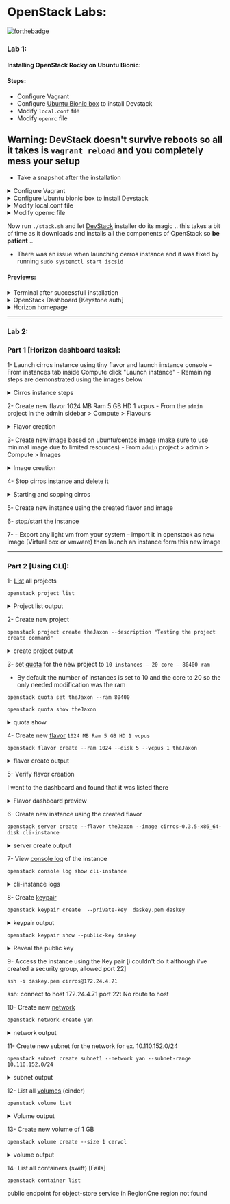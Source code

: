 # OpenStack Labs:

[![forthebadge](https://forthebadge.com/images/featured/featured-made-with-crayons.svg)](https://forthebadge.com)


### Lab 1:
#### Installing OpenStack Rocky on Ubuntu Bionic:

#### Steps:
- Configure Vagrant
- Configure [Ubuntu Bionic box](https://app.vagrantup.com/ubuntu/boxes/bionic64) to install Devstack
- Modify `local.conf` file
- Modify `openrc` file

## Warning: DevStack doesn't survive **reboots** so all it takes is `vagrant reload` and you completely mess your setup
* Take a snapshot after the installation

<details><summary>Configure Vagrant</summary>
<p>

```Ruby

Vagrant.configure("2") do |config|

  config.vm.box = "ubuntu/bionic64"
  config.vm.hostname = "DevStack"
  config.vm.synced_folder ".", "/vagrant", type: "rsync"
  config.vm.network "public_network", ip: "192.168.1.10"
  config.vm.network "forwarded_port", guest: 80, host: 8060 # Horizon
  config.vm.network "forwarded_port", guest: 5000, host: 5000 # Authentication

  config.vm.provider "virtualbox" do |vb|

  # Customize the amount of memory on the VM:
      #vb.memory = "4096" # 4 Gigs 
      #vb.memory = "6144" # 6 Gigs 
      vb.memory = "8192" # 8 Gigs 
      vb.cpus = 4 
  end
end

```

</p>
</details>


<details><summary>Configure Ubuntu bionic box to install Devstack</summary>
<p>


```bash

# Create a DevStack user 
sudo useradd -s /bin/bash -d /opt/stack -m stack

# Give sudo permissions to the user
echo "stack ALL=(ALL) NOPASSWD: ALL" | sudo tee /etc/sudoers.d/stack

# Login as that user
sudo su - stack

# Clone the OpenStack Rocky release from the /stable branch
git clone https://github.com/openstack-dev/devstack.git -b stable/rocky devstack/

# cd into the cloned directory
cd devstack

# Copy the configuration file from /samples/local.conf into the current directory
cp samples/local.conf .

```

</p>
</details>

<details><summary>Modify local.conf file</summary>
<p>

```json
[[local|localrc]]
ADMIN_PASSWORD=vagrant
DATABASE_PASSWORD=$ADMIN_PASSWORD
RABBIT_PASSWORD=$ADMIN_PASSWORD
SERVICE_PASSWORD=$ADMIN_PASSWORD
HOST_IP=192.168.1.10

```

</p>
</details>

<details><summary>Modify openrc file</summary>
<p>


```bash

#!/usr/bin/env bash
#
# source openrc [username] [projectname]
#
# Configure a set of credentials for $PROJECT/$USERNAME:
#   Set OS_PROJECT_NAME to override the default project 'demo'
#   Set OS_USERNAME to override the default user name 'demo'
#   Set ADMIN_PASSWORD to set the password for 'admin' and 'demo'

# NOTE: support for the old NOVA_* novaclient environment variables has
# been removed.

if [[ -n "$1" ]]; then
    OS_USERNAME=$1
fi
if [[ -n "$2" ]]; then
    OS_PROJECT_NAME=$2
fi

# Find the other rc files
RC_DIR=$(cd $(dirname "${BASH_SOURCE:-$0}") && pwd)

# Import common functions
source $RC_DIR/functions

# Load local configuration
source $RC_DIR/stackrc

# Load the last env variables if available
if [[ -r $RC_DIR/.stackenv ]]; then
    source $RC_DIR/.stackenv
    export OS_CACERT
fi

# Get some necessary configuration
source $RC_DIR/lib/tls

# The OpenStack ecosystem has standardized the term **project** as the
# entity that owns resources.  In some places **tenant** remains
# referenced, but in all cases this just means **project**.  We will
# warn if we need to turn on legacy **tenant** support to have a
# working environment.
export OS_PROJECT_NAME=${OS_PROJECT_NAME:-admin}

export OS_TENANT_NAME=$OS_PROJECT_NAME

# In addition to the owning entity (project), nova stores the entity performing
# the action as the **user**.
export OS_USERNAME=${OS_USERNAME:-admin}

# With Keystone you pass the keystone password instead of an api key.
# Recent versions of novaclient use OS_PASSWORD instead of NOVA_API_KEYs
# or NOVA_PASSWORD.
export OS_PASSWORD=${ADMIN_PASSWORD:-vagrant}

# Region
export OS_REGION_NAME=${REGION_NAME:-RegionOne}

# Set the host API endpoint. This will default to HOST_IP if SERVICE_IP_VERSION
# is 4, else HOST_IPV6 if it's 6. SERVICE_HOST may also be used to specify the
# endpoint, which is convenient for some localrc configurations. Additionally,
# some exercises call Glance directly. On a single-node installation, Glance
# should be listening on a local IP address, depending on the setting of
# SERVICE_IP_VERSION. If its running elsewhere, it can be set here.
if [[ $SERVICE_IP_VERSION == 6 ]]; then
    HOST_IPV6=${HOST_IPV6:-::1}
    SERVICE_HOST=${SERVICE_HOST:-[$HOST_IPV6]}
    GLANCE_HOST=${GLANCE_HOST:-[$HOST_IPV6]}
else
    HOST_IP=${HOST_IP:-192.168.1.10}
    SERVICE_HOST=${SERVICE_HOST:-$HOST_IP}
    GLANCE_HOST=${GLANCE_HOST:-$HOST_IP}
fi

# Identity API version
export OS_IDENTITY_API_VERSION=${IDENTITY_API_VERSION:-3}

# Ask keystoneauth1 to use keystone
export OS_AUTH_TYPE=password

# Authenticating against an OpenStack cloud using Keystone returns a **Token**
# and **Service Catalog**.  The catalog contains the endpoints for all services
# the user/project has access to - including nova, glance, keystone, swift, ...
# We currently recommend using the version 3 *identity api*.
#

# If you don't have a working .stackenv, this is the backup position
KEYSTONE_BACKUP=$SERVICE_PROTOCOL://$SERVICE_HOST:5000
KEYSTONE_AUTH_URI=${KEYSTONE_AUTH_URI:-$KEYSTONE_BACKUP}

export OS_AUTH_URL=${OS_AUTH_URL:-$KEYSTONE_AUTH_URI}

# Currently, in order to use openstackclient with Identity API v3,
# we need to set the domain which the user and project belong to.
if [ "$OS_IDENTITY_API_VERSION" = "3" ]; then
    export OS_USER_DOMAIN_ID=${OS_USER_DOMAIN_ID:-"default"}
    export OS_PROJECT_DOMAIN_ID=${OS_PROJECT_DOMAIN_ID:-"default"}
fi

# Set OS_CACERT to a default CA certificate chain if it exists.
if [[ ! -v OS_CACERT ]] ; then
    DEFAULT_OS_CACERT=$INT_CA_DIR/ca-chain.pem
    # If the file does not exist, this may confuse preflight sanity checks
    if [ -e $DEFAULT_OS_CACERT ] ; then
        export OS_CACERT=$DEFAULT_OS_CACERT
    fi
fi

# Currently cinderclient needs you to specify the *volume api* version. This
# needs to match the config of your catalog returned by Keystone.
export CINDER_VERSION=${CINDER_VERSION:-3}
export OS_VOLUME_API_VERSION=${OS_VOLUME_API_VERSION:-$CINDER_VERSION}


```

</p>
</details>

Now run `./stack.sh` and let [DevStack](https://github.com/openstack/devstack/tree/stable/rocky) installer do its magic .. this takes a bit of time as it downloads and installs all the components of OpenStack so **be patient** ..
* There was an issue when launching cerros instance and it was fixed by running `sudo systemctl start iscsid`
#### Previews:
<details><summary>Terminal after successfull installation</summary>
<p>

 <img src="https://github.com/theJaxon/OpenStackLabs/blob/master/etc/Lab%201/FinalResult.jpeg">

</p>
</details>

<details><summary>OpenStack Dashboard [Keystone auth]</summary>
<p>

<img src="https://github.com/theJaxon/OpenStackLabs/blob/master/etc/Lab%201/LoginPage.jpg">


</p>
</details>

<details><summary>Horizon homepage</summary>
<p>

<img src="https://github.com/theJaxon/OpenStackLabs/blob/master/etc/Lab%201/Dashboard.jpg">


</p>
</details>

---

### Lab 2:
### Part 1 [Horizon dashboard tasks]:
1- Launch cirros instance using tiny flavor and launch instance console
    - From instances tab inside Compute click "Launch instance"
    - Remaining steps are demonstrated using the images below
    
<details><summary>Cirros instance steps</summary>
<p>

<img src="https://github.com/theJaxon/OpenStackLabs/blob/master/etc/Lab%202/Q1/1.jpg">
<img src="https://github.com/theJaxon/OpenStackLabs/blob/master/etc/Lab%202/Q1/2.jpg">
<img src="https://github.com/theJaxon/OpenStackLabs/blob/master/etc/Lab%202/Q1/3.jpg">
<img src="https://github.com/theJaxon/OpenStackLabs/blob/master/etc/Lab%202/Q1/4.jpg">
<img src="https://github.com/theJaxon/OpenStackLabs/blob/master/etc/Lab%202/Q1/5.jpg">




</p>
</details>

2- Create new flavor  1024 MB Ram 5 GB HD 1 vcpus
    - From the `admin` project in the admin sidebar > Compute > Flavours
    
<details><summary>Flavor creation</summary>
<p>

<img src="https://github.com/theJaxon/OpenStackLabs/blob/master/etc/Lab%202/Q2/1.jpg">
<img src="https://github.com/theJaxon/OpenStackLabs/blob/master/etc/Lab%202/Q2/2.jpg">

</p>
</details>

3- Create new image based on ubuntu/centos image (make sure to use minimal image due to limited resources)
    - From `admin` project > admin > Compute > Images
    
<details><summary>Image creation</summary>
<p>

<img src="https://github.com/theJaxon/OpenStackLabs/blob/master/etc/Lab%202/Q3/1.jpg">
<img src="https://github.com/theJaxon/OpenStackLabs/blob/master/etc/Lab%202/Q3/2.jpg">

</p>
</details>

4- Stop cirros instance and delete it

<details><summary>Starting and sopping cirros</summary>
<p>

<img src="https://github.com/theJaxon/OpenStackLabs/blob/master/etc/Lab%202/Q4/1.jpg">
<img src="https://github.com/theJaxon/OpenStackLabs/blob/master/etc/Lab%202/Q4/2.jpg">

</p>
</details>


5- Create new instance using the created flavor and image

6- stop/start the instance

7- - Export any light vm from your system – import it in openstack as new image (Virtual box or vmware) then launch an instance form this new image 

***

### Part 2 [Using CLI]:
1- [List](https://docs.openstack.org/python-openstackclient/pike/cli/command-objects/project.html) all projects

`openstack project list`

<details><summary>Project list output</summary>
<p>

```

+----------------------------------+--------------------+
| ID                               | Name               |
+----------------------------------+--------------------+
| 01bffc0d7ade4fe39eaa1352f80abf8a | admin              |
| 604d0274aa6045ada6ea0c2d1f6fabff | invisible_to_admin |
| db71ce84b7d447069481a449b6f91db2 | alt_demo           |
| f003a3672da345ff860da82c05a792a1 | demo               |
| f1c6afc9e16748d09a43ef982e2b0b16 | service            |
+----------------------------------+--------------------+

```

</p>
</details>

2- Create new project 

`openstack project create theJaxon --description "Testing the project create command"`

<details><summary>create project output</summary>
<p>

```

+-------------+------------------------------------+
| Field       | Value                              |
+-------------+------------------------------------+
| description | Testing the project create command |
| domain_id   | default                            |
| enabled     | True                               |
| id          | 72079d2e51dc4c1ea74e10a1c90e7aa1   |
| is_domain   | False                              |
| name        | theJaxon                           |
| parent_id   | default                            |
| tags        | []                                 |
+-------------+------------------------------------+


```

</p>
</details>

3- set [quota](https://docs.openstack.org/python-openstackclient/pike/cli/command-objects/quota.html) for the new project to `10 instances – 20 core – 80400 ram`
* By default the number of instances is set to 10 and the core to 20 so the only needed modification was the ram

`openstack quota set theJaxon --ram 80400`

`openstack quota show theJaxon`

<details><summary>quota show</summary>
<p>

```

+-----------------------+----------------------------------+
| Field                 | Value                            |
+-----------------------+----------------------------------+
| backup-gigabytes      | 1000                             |
| backups               | 10                               |
| cores                 | 20                               |
| fixed-ips             | -1                               |
| floating-ips          | 50                               |
| gigabytes             | 1000                             |
| gigabytes_lvmdriver-1 | -1                               |
| groups                | 10                               |
| health_monitors       | None                             |
| injected-file-size    | 10240                            |
| injected-files        | 5                                |
| injected-path-size    | 255                              |
| instances             | 10                               |
| key-pairs             | 100                              |
| l7_policies           | None                             |
| listeners             | None                             |
| load_balancers        | None                             |
| location              | None                             |
| name                  | None                             |
| networks              | 100                              |
| per-volume-gigabytes  | -1                               |
| pools                 | None                             |
| ports                 | 500                              |
| project               | 72079d2e51dc4c1ea74e10a1c90e7aa1 |
| project_name          | theJaxon                         |
| properties            | 128                              |
| ram                   | 80400                            |
| rbac_policies         | 10                               |
| routers               | 10                               |
| secgroup-rules        | 100                              |
| secgroups             | 10                               |
| server-group-members  | 10                               |
| server-groups         | 10                               |
| snapshots             | 10                               |
| snapshots_lvmdriver-1 | -1                               |
| subnet_pools          | -1                               |
| subnets               | 100                              |
| volumes               | 10                               |
| volumes_lvmdriver-1   | -1                               |
+-----------------------+----------------------------------+


```

</p>
</details>

4- Create new [flavor](https://docs.openstack.org/python-openstackclient/pike/cli/command-objects/flavor.html) `1024 MB Ram 5 GB HD 1 vcpus`

`openstack flavor create --ram 1024 --disk 5 --vcpus 1 theJaxon`

<details><summary>flavor create output</summary>
<p>

```

+----------------------------+--------------------------------------+
| Field                      | Value                                |
+----------------------------+--------------------------------------+
| OS-FLV-DISABLED:disabled   | False                                |
| OS-FLV-EXT-DATA:ephemeral  | 0                                    |
| disk                       | 5                                    |
| id                         | 5dac01ac-1417-4c09-bf84-7832d1252c4b |
| name                       | theJaxon                             |
| os-flavor-access:is_public | True                                 |
| properties                 |                                      |
| ram                        | 1024                                 |
| rxtx_factor                | 1.0                                  |
| swap                       |                                      |
| vcpus                      | 1                                    |
+----------------------------+--------------------------------------+


```

</p>
</details>

5- Verify flavor creation

I went to the dashboard and found that it was listed there 

<details><summary>Flavor dashboard preview</summary>
<p>

```



```

</p>
</details>

6- Create new instance using the created flavor

`openstack server create --flavor theJaxon --image cirros-0.3.5-x86_64-disk cli-instance`

<details><summary>server create output</summary>
<p>

```

+-------------------------------------+-----------------------------------------------------------------+
| Field                               | Value                                                           |
+-------------------------------------+-----------------------------------------------------------------+
| OS-DCF:diskConfig                   | MANUAL                                                          |
| OS-EXT-AZ:availability_zone         |                                                                 |
| OS-EXT-SRV-ATTR:host                | None                                                            |
| OS-EXT-SRV-ATTR:hypervisor_hostname | None                                                            |
| OS-EXT-SRV-ATTR:instance_name       |                                                                 |
| OS-EXT-STS:power_state              | NOSTATE                                                         |
| OS-EXT-STS:task_state               | scheduling                                                      |
| OS-EXT-STS:vm_state                 | building                                                        |
| OS-SRV-USG:launched_at              | None                                                            |
| OS-SRV-USG:terminated_at            | None                                                            |
| accessIPv4                          |                                                                 |
| accessIPv6                          |                                                                 |
| addresses                           |                                                                 |
| adminPass                           | vFtkwoo62BjB                                                    |
| config_drive                        |                                                                 |
| created                             | 2020-04-12T10:31:36Z                                            |
| flavor                              | theJaxon (5dac01ac-1417-4c09-bf84-7832d1252c4b)                 |
| hostId                              |                                                                 |
| id                                  | b120c9d5-f7f8-441d-a0c3-6da429c19c59                            |
| image                               | cirros-0.3.5-x86_64-disk (6192282d-3cb0-42c4-8231-02bd27a30520) |
| key_name                            | None                                                            |
| name                                | cli-instance                                                    |
| progress                            | 0                                                               |
| project_id                          | 01bffc0d7ade4fe39eaa1352f80abf8a                                |
| properties                          |                                                                 |
| security_groups                     | name='default'                                                  |
| status                              | BUILD                                                           |
| updated                             | 2020-04-12T10:31:36Z                                            |
| user_id                             | 67078083cc2f4abfa0b1ae5985138f8b                                |
| volumes_attached                    |                                                                 |
+-------------------------------------+-----------------------------------------------------------------+


```

</p>
</details>

7- View [console log](https://docs.openstack.org/python-openstackclient/pike/cli/command-objects/console-log.html) of the instance

`openstack console log show cli-instance`

<details><summary>cli-instance logs</summary>
<p>

```python

[    0.000000] Initializing cgroup subsys cpuset
[    0.000000] Initializing cgroup subsys cpu
[    0.000000] Linux version 3.2.0-80-virtual (buildd@batsu) (gcc version 4.6.3 (Ubuntu/Linaro 4.6.3-1ubuntu5) ) #116-Ubuntu SMP Mon Mar 23 17:28:52 UTC 2015 (Ubuntu 3.2.0-80.116-virtual 3.2.68)
[    0.000000] Command line: LABEL=cirros-rootfs ro console=tty1 console=ttyS0
[    0.000000] KERNEL supported cpus:
[    0.000000]   Intel GenuineIntel
[    0.000000]   AMD AuthenticAMD
[    0.000000]   Centaur CentaurHauls
[    0.000000] BIOS-provided physical RAM map:
[    0.000000]  BIOS-e820: 0000000000000000 - 000000000009fc00 (usable)
[    0.000000]  BIOS-e820: 000000000009fc00 - 00000000000a0000 (reserved)
[    0.000000]  BIOS-e820: 00000000000f0000 - 0000000000100000 (reserved)
[    0.000000]  BIOS-e820: 0000000000100000 - 000000003ffdc000 (usable)
[    0.000000]  BIOS-e820: 000000003ffdc000 - 0000000040000000 (reserved)
[    0.000000]  BIOS-e820: 00000000fffc0000 - 0000000100000000 (reserved)
[    0.000000] NX (Execute Disable) protection: active
[    0.000000] SMBIOS 2.8 present.
[    0.000000] No AGP bridge found
[    0.000000] last_pfn = 0x3ffdc max_arch_pfn = 0x400000000
[    0.000000] x86 PAT enabled: cpu 0, old 0x7040600070406, new 0x7010600070106
[    0.000000] found SMP MP-table at [ffff8800000f6a80] f6a80
[    0.000000] init_memory_mapping: 0000000000000000-000000003ffdc000
[    0.000000] RAMDISK: 37c91000 - 37ff0000
[    0.000000] ACPI: RSDP 00000000000f6880 00014 (v00 BOCHS )
[    0.000000] ACPI: RSDT 000000003ffe15c9 00030 (v01 BOCHS  BXPCRSDT 00000001 BXPC 00000001)
[    0.000000] ACPI: FACP 000000003ffe1425 00074 (v01 BOCHS  BXPCFACP 00000001 BXPC 00000001)
[    0.000000] ACPI: DSDT 000000003ffe0040 013E5 (v01 BOCHS  BXPCDSDT 00000001 BXPC 00000001)
[    0.000000] ACPI: FACS 000000003ffe0000 00040
[    0.000000] ACPI: APIC 000000003ffe1519 00078 (v01 BOCHS  BXPCAPIC 00000001 BXPC 00000001)
[    0.000000] ACPI: HPET 000000003ffe1591 00038 (v01 BOCHS  BXPCHPET 00000001 BXPC 00000001)
[    0.000000] No NUMA configuration found
[    0.000000] Faking a node at 0000000000000000-000000003ffdc000
[    0.000000] Initmem setup node 0 0000000000000000-000000003ffdc000
[    0.000000]   NODE_DATA [000000003ffd7000 - 000000003ffdbfff]
[    0.000000] Zone PFN ranges:
[    0.000000]   DMA      0x00000010 -> 0x00001000
[    0.000000]   DMA32    0x00001000 -> 0x00100000
[    0.000000]   Normal   empty
[    0.000000] Movable zone start PFN for each node
[    0.000000] early_node_map[2] active PFN ranges
[    0.000000]     0: 0x00000010 -> 0x0000009f
[    0.000000]     0: 0x00000100 -> 0x0003ffdc
[    0.000000] ACPI: PM-Timer IO Port: 0x608
[    0.000000] ACPI: LAPIC (acpi_id[0x00] lapic_id[0x00] enabled)
[    0.000000] ACPI: LAPIC_NMI (acpi_id[0xff] dfl dfl lint[0x1])
[    0.000000] ACPI: IOAPIC (id[0x00] address[0xfec00000] gsi_base[0])
[    0.000000] IOAPIC[0]: apic_id 0, version 32, address 0xfec00000, GSI 0-23
[    0.000000] ACPI: INT_SRC_OVR (bus 0 bus_irq 0 global_irq 2 dfl dfl)
[    0.000000] ACPI: INT_SRC_OVR (bus 0 bus_irq 5 global_irq 5 high level)
[    0.000000] ACPI: INT_SRC_OVR (bus 0 bus_irq 9 global_irq 9 high level)
[    0.000000] ACPI: INT_SRC_OVR (bus 0 bus_irq 10 global_irq 10 high level)
[    0.000000] ACPI: INT_SRC_OVR (bus 0 bus_irq 11 global_irq 11 high level)
[    0.000000] Using ACPI (MADT) for SMP configuration information
[    0.000000] ACPI: HPET id: 0x8086a201 base: 0xfed00000
[    0.000000] SMP: Allowing 1 CPUs, 0 hotplug CPUs
[    0.000000] PM: Registered nosave memory: 000000000009f000 - 00000000000a0000
[    0.000000] PM: Registered nosave memory: 00000000000a0000 - 00000000000f0000
[    0.000000] PM: Registered nosave memory: 00000000000f0000 - 0000000000100000
[    0.000000] Allocating PCI resources starting at 40000000 (gap: 40000000:bffc0000)
[    0.000000] Booting paravirtualized kernel on bare hardware
[    0.000000] setup_percpu: NR_CPUS:64 nr_cpumask_bits:64 nr_cpu_ids:1 nr_node_ids:1
[    0.000000] PERCPU: Embedded 27 pages/cpu @ffff88003fc00000 s78848 r8192 d23552 u2097152
[    0.000000] Built 1 zonelists in Node order, mobility grouping on.  Total pages: 257894
[    0.000000] Policy zone: DMA32
[    0.000000] Kernel command line: LABEL=cirros-rootfs ro console=tty1 console=ttyS0
[    0.000000] PID hash table entries: 4096 (order: 3, 32768 bytes)
[    0.000000] Checking aperture...
[    0.000000] No AGP bridge found
[    0.000000] Memory: 1012228k/1048432k available (6576k kernel code, 452k absent, 35752k reserved, 6620k data, 928k init)
[    0.000000] SLUB: Genslabs=15, HWalign=64, Order=0-3, MinObjects=0, CPUs=1, Nodes=1
[    0.000000] Hierarchical RCU implementation.
[    0.000000]  RCU dyntick-idle grace-period acceleration is enabled.
[    0.000000] NR_IRQS:4352 nr_irqs:256 16
[    0.000000] Console: colour VGA+ 80x25
[    0.000000] console [tty1] enabled
[    0.000000] console [ttyS0] enabled
[    0.000000] allocated 8388608 bytes of page_cgroup
[    0.000000] please try 'cgroup_disable=memory' option if you don't want memory cgroups
[    0.000000] Fast TSC calibration failed
[    0.000000] TSC: Unable to calibrate against PIT
[    0.000000] TSC: using HPET reference calibration
[    0.000000] Detected 3406.301 MHz processor.
[    0.004860] Calibrating delay loop (skipped), value calculated using timer frequency.. 6812.60 BogoMIPS (lpj=13625204)
[    0.006083] pid_max: default: 32768 minimum: 301
[    0.008000] Security Framework initialized
[    0.008000] AppArmor: AppArmor initialized
[    0.008000] Yama: becoming mindful.
[    0.008000] Dentry cache hash table entries: 131072 (order: 8, 1048576 bytes)
[    0.008000] Inode-cache hash table entries: 65536 (order: 7, 524288 bytes)
[    0.008000] Mount-cache hash table entries: 256
[    0.008000] Initializing cgroup subsys cpuacct
[    0.008000] Initializing cgroup subsys memory
[    0.008000] Initializing cgroup subsys devices
[    0.008000] Initializing cgroup subsys freezer
[    0.008000] Initializing cgroup subsys blkio
[    0.008000] Initializing cgroup subsys perf_event
[    0.008000] mce: CPU supports 10 MCE banks
[    0.008000] SMP alternatives: switching to UP code
[    0.174444] Freeing SMP alternatives: 24k freed
[    0.176591] ACPI: Core revision 20110623
[    0.210111] ftrace: allocating 26610 entries in 105 pages
[    0.239385] ..TIMER: vector=0x30 apic1=0 pin1=2 apic2=-1 pin2=-1
[    0.282790] CPU0: AMD QEMU Virtual CPU version 2.5+ stepping 03
[    0.288017] Performance Events: Broken PMU hardware detected, using software events only.
[    0.295330] NMI watchdog disabled (cpu0): hardware events not enabled
[    0.296826] Brought up 1 CPUs
[    0.300166] Total of 1 processors activated (6812.60 BogoMIPS).
[    0.321890] devtmpfs: initialized
[    0.358993] EVM: security.selinux
[    0.360041] EVM: security.SMACK64
[    0.361003] EVM: security.capability
[    0.378225] print_constraints: dummy:
[    0.381810] RTC time: 10:31:43, date: 04/12/20
[    0.383864] NET: Registered protocol family 16
[    0.388967] ACPI: bus type pci registered
[    0.392344] PCI: Using configuration type 1 for base access
[    0.408968] bio: create slab <bio-0> at 0
[    0.412517] ACPI: Added _OSI(Module Device)
[    0.413104] ACPI: Added _OSI(Processor Device)
[    0.413547] ACPI: Added _OSI(3.0 _SCP Extensions)
[    0.414103] ACPI: Added _OSI(Processor Aggregator Device)
[    0.445980] ACPI: Interpreter enabled
[    0.446515] ACPI: (supports S0 S3 S4 S5)
[    0.448210] ACPI: Using IOAPIC for interrupt routing
[    0.491624] ACPI: No dock devices found.
[    0.492104] HEST: Table not found.
[    0.492537] PCI: Using host bridge windows from ACPI; if necessary, use "pci=nocrs" and report a bug
[    0.495707] ACPI: PCI Root Bridge [PCI0] (domain 0000 [bus 00-ff])
[    0.498098] pci_root PNP0A03:00: host bridge window [io  0x0000-0x0cf7]
[    0.498791] pci_root PNP0A03:00: host bridge window [io  0x0d00-0xffff]
[    0.500107] pci_root PNP0A03:00: host bridge window [mem 0x000a0000-0x000bffff]
[    0.500900] pci_root PNP0A03:00: host bridge window [mem 0x40000000-0xfebfffff]
[    0.501788] pci_root PNP0A03:00: host bridge window [mem 0x100000000-0x17fffffff]
[    0.512216] pci 0000:00:01.3: quirk: [io  0x0600-0x063f] claimed by PIIX4 ACPI
[    0.513311] pci 0000:00:01.3: quirk: [io  0x0700-0x070f] claimed by PIIX4 SMB
[    0.959753]  pci0000:00: Unable to request _OSC control (_OSC support mask: 0x1e)
[    0.992906] ACPI: PCI Interrupt Link [LNKA] (IRQs 5 *10 11)
[    0.996194] ACPI: PCI Interrupt Link [LNKB] (IRQs 5 *10 11)
[    0.997566] ACPI: PCI Interrupt Link [LNKC] (IRQs 5 10 *11)
[    0.999067] ACPI: PCI Interrupt Link [LNKD] (IRQs 5 10 *11)
[    1.000518] ACPI: PCI Interrupt Link [LNKS] (IRQs *9)
[    1.005613] vgaarb: device added: PCI:0000:00:02.0,decodes=io+mem,owns=io+mem,locks=none
[    1.006615] vgaarb: loaded
[    1.007000] vgaarb: bridge control possible 0000:00:02.0
[    1.009512] i2c-core: driver [aat2870] using legacy suspend method
[    1.010091] i2c-core: driver [aat2870] using legacy resume method
[    1.012203] SCSI subsystem initialized
[    1.014562] usbcore: registered new interface driver usbfs
[    1.015562] usbcore: registered new interface driver hub
[    1.016581] usbcore: registered new device driver usb
[    1.019062] PCI: Using ACPI for IRQ routing
[    1.026631] NetLabel: Initializing
[    1.027158] NetLabel:  domain hash size = 128
[    1.028096] NetLabel:  protocols = UNLABELED CIPSOv4
[    1.029738] NetLabel:  unlabeled traffic allowed by default
[    1.031239] HPET: 3 timers in total, 0 timers will be used for per-cpu timer
[    1.032351] hpet0: at MMIO 0xfed00000, IRQs 2, 8, 0
[    1.033335] hpet0: 3 comparators, 64-bit 100.000000 MHz counter
[    1.042112] Switching to clocksource hpet
[    1.150314] AppArmor: AppArmor Filesystem Enabled
[    1.151538] pnp: PnP ACPI init
[    1.152442] ACPI: bus type pnp registered
[    1.163761] pnp: PnP ACPI: found 10 devices
[    1.164288] ACPI: ACPI bus type pnp unregistered
[    1.209134] NET: Registered protocol family 2
[    1.237032] IP route cache hash table entries: 32768 (order: 6, 262144 bytes)
[    1.244839] TCP established hash table entries: 131072 (order: 9, 2097152 bytes)
[    1.247633] TCP bind hash table entries: 65536 (order: 8, 1048576 bytes)
[    1.249391] TCP: Hash tables configured (established 131072 bind 65536)
[    1.250110] TCP reno registered
[    1.250819] UDP hash table entries: 512 (order: 2, 16384 bytes)
[    1.251663] UDP-Lite hash table entries: 512 (order: 2, 16384 bytes)
[    1.253834] NET: Registered protocol family 1
[    1.254682] pci 0000:00:00.0: Limiting direct PCI/PCI transfers
[    1.255720] pci 0000:00:01.0: PIIX3: Enabling Passive Release
[    1.256757] pci 0000:00:01.0: Activating ISA DMA hang workarounds
[    1.260098] ACPI: PCI Interrupt Link [LNKD] enabled at IRQ 11
[    1.261265] pci 0000:00:01.2: PCI INT D -> Link[LNKD] -> GSI 11 (level, high) -> IRQ 11
[    1.263600] pci 0000:00:01.2: PCI INT D disabled
[    1.276704] Trying to unpack rootfs image as initramfs...
[    1.293009] audit: initializing netlink socket (disabled)
[    1.294944] type=2000 audit(1586687503.292:1): initialized
[    1.422352] HugeTLB registered 2 MB page size, pre-allocated 0 pages
[    1.467953] VFS: Disk quotas dquot_6.5.2
[    1.469013] Dquot-cache hash table entries: 512 (order 0, 4096 bytes)
[    1.485888] fuse init (API version 7.17)
[    1.487711] msgmni has been set to 1977
[    1.518919] Block layer SCSI generic (bsg) driver version 0.4 loaded (major 253)
[    1.520246] io scheduler noop registered
[    1.521238] io scheduler deadline registered (default)
[    1.522068] io scheduler cfq registered
[    1.525526] pci_hotplug: PCI Hot Plug PCI Core version: 0.5
[    1.527043] pciehp: PCI Express Hot Plug Controller Driver version: 0.4
[    1.530777] input: Power Button as /devices/LNXSYSTM:00/LNXPWRBN:00/input/input0
[    1.532148] ACPI: Power Button [PWRF]
[    1.564296] ERST: Table is not found!
[    1.564918] GHES: HEST is not enabled!
[    1.573724] ACPI: PCI Interrupt Link [LNKC] enabled at IRQ 10
[    1.574343] virtio-pci 0000:00:03.0: PCI INT A -> Link[LNKC] -> GSI 10 (level, high) -> IRQ 10
[    1.577049] virtio-pci 0000:00:04.0: PCI INT A -> Link[LNKD] -> GSI 11 (level, high) -> IRQ 11
[    1.579185] ACPI: PCI Interrupt Link [LNKA] enabled at IRQ 10
[    1.579729] virtio-pci 0000:00:05.0: PCI INT A -> Link[LNKA] -> GSI 10 (level, high) -> IRQ 10
[    1.591270] Serial: 8250/16550 driver, 32 ports, IRQ sharing enabled
[    1.614716] serial8250: ttyS0 at I/O 0x3f8 (irq = 4) is a 16550A
[    1.689566] 00:05: ttyS0 at I/O 0x3f8 (irq = 4) is a 16550A
[    1.717040] Linux agpgart interface v0.103
[    1.758471] brd: module loaded
[    1.774927] loop: module loaded
[    1.798052]  vda: vda1
[    1.829162] scsi0 : ata_piix
[    1.838581] Freeing initrd memory: 3452k freed
[    1.842453] scsi1 : ata_piix
[    1.843708] ata1: PATA max MWDMA2 cmd 0x1f0 ctl 0x3f6 bmdma 0xc0c0 irq 14
[    1.844730] ata2: PATA max MWDMA2 cmd 0x170 ctl 0x376 bmdma 0xc0c8 irq 15
[    1.851810] Fixed MDIO Bus: probed
[    1.852573] tun: Universal TUN/TAP device driver, 1.6
[    1.853183] tun: (C) 1999-2004 Max Krasnyansky <maxk@qualcomm.com>
[    1.860949] PPP generic driver version 2.4.2
[    1.868600] ehci_hcd: USB 2.0 'Enhanced' Host Controller (EHCI) Driver
[    1.870101] ohci_hcd: USB 1.1 'Open' Host Controller (OHCI) Driver
[    1.871038] uhci_hcd: USB Universal Host Controller Interface driver
[    1.871932] uhci_hcd 0000:00:01.2: PCI INT D -> Link[LNKD] -> GSI 11 (level, high) -> IRQ 11
[    1.873475] uhci_hcd 0000:00:01.2: UHCI Host Controller
[    1.875279] uhci_hcd 0000:00:01.2: new USB bus registered, assigned bus number 1
[    1.876892] uhci_hcd 0000:00:01.2: irq 11, io base 0x0000c080
[    1.885012] hub 1-0:1.0: USB hub found
[    1.885825] hub 1-0:1.0: 2 ports detected
[    1.889757] usbcore: registered new interface driver libusual
[    1.891407] i8042: PNP: PS/2 Controller [PNP0303:KBD,PNP0f13:MOU] at 0x60,0x64 irq 1,12
[    1.895277] serio: i8042 KBD port at 0x60,0x64 irq 1
[    1.895978] serio: i8042 AUX port at 0x60,0x64 irq 12
[    1.898926] mousedev: PS/2 mouse device common for all mice
[    1.903204] input: AT Translated Set 2 keyboard as /devices/platform/i8042/serio0/input/input1
[    1.905577] rtc_cmos 00:01: RTC can wake from S4
[    1.909327] rtc_cmos 00:01: rtc core: registered rtc_cmos as rtc0
[    1.910691] rtc0: alarms up to one day, y3k, 114 bytes nvram, hpet irqs
[    1.912457] device-mapper: uevent: version 1.0.3
[    1.915897] device-mapper: ioctl: 4.22.0-ioctl (2011-10-19) initialised: dm-devel@redhat.com
[    1.917397] cpuidle: using governor ladder
[    1.918092] cpuidle: using governor menu
[    1.918622] EFI Variables Facility v0.08 2004-May-17
[    1.922232] TCP cubic registered
[    1.923818] NET: Registered protocol family 10
[    1.935588] NET: Registered protocol family 17
[    1.936455] Registering the dns_resolver key type
[    1.940316] registered taskstats version 1
[    2.107324]   Magic number: 0:426:527
[    2.108836] rtc_cmos 00:01: setting system clock to 2020-04-12 10:31:45 UTC (1586687505)
[    2.109760] powernow-k8: Processor cpuid 663 not supported
[    2.111870] BIOS EDD facility v0.16 2004-Jun-25, 0 devices found
[    2.112627] EDD information not available.
[    2.136059] Freeing unused kernel memory: 928k freed
[    2.157812] Write protecting the kernel read-only data: 12288k
[    2.200870] Freeing unused kernel memory: 1596k freed
[    2.234007] Freeing unused kernel memory: 1184k freed
[    2.265240] Refined TSC clocksource calibration: 3406.284 MHz.
[    2.266034] Switching to clocksource tsc

info: initramfs: up at 2.34
GROWROOT: CHANGED: partition=1 start=16065 old: size=64260 end=80325 new: size=10458315,end=10474380
info: initramfs loading root from /dev/vda1
info: /etc/init.d/rc.sysinit: up at 3.56
info: container: none
Starting logging: OK
modprobe: module virtio_blk not found in modules.dep
modprobe: module virtio_net not found in modules.dep
WARN: /etc/rc3.d/S10-load-modules failed
Initializing random number generator... done.
Starting acpid: OK
cirros-ds 'local' up at 5.13
no results found for mode=local. up 5.50. searched: nocloud configdrive ec2
Starting network...
udhcpc (v1.20.1) started
Sending discover...
Sending discover...
Sending discover...

```

</p>
</details>

8- Create [keypair](https://docs.openstack.org/python-openstackclient/pike/cli/command-objects/keypair.html)

`` openstack keypair create  --private-key  daskey.pem daskey ``
<details><summary>keypair output</summary>
<p>

```
+-------------+-------------------------------------------------+
| Field       | Value                                           |
+-------------+-------------------------------------------------+
| fingerprint | 23:6e:de:e7:a2:0d:46:33:36:25:09:12:a4:0e:df:5a |
| name        | daskey                                          |
| user_id     | 67078083cc2f4abfa0b1ae5985138f8b                |
+-------------+-------------------------------------------------+

```

</p>
</details>


``openstack keypair show --public-key daskey``

<details><summary>Reveal the public key</summary>
<p>


```

ssh-rsa AAAAB3NzaC1yc2EAAAADAQABAAABAQCr2KxJKPQ9YvsbNebP7zHKZcqxIJZHZ23ppJZJqJ0S/IbGHIkN37LFEQva1ItmDOcYGBLAgMZmAfZI/uHTfViTxaQjhDyrvolkVIv5hhUCMPc/GB8hnxPuL+Y5TqD2T4AAdFbcCB7OUaeco5dpECr43y5lO4HfK8EY/4hj0NRJxmEYMiMIIKYFV6hGJ2tfWuMS3Eg3QT6Ic4G9tbZyUZ86kwmLPOnaPbQW3VL9VxedhDIfKUSPNNwBEQRzBA2LqHzcIqPmOp4vG15IAyC+Vs8nP6zourxC/ixWgwKnW3tP+27GVC0WjCh8FMx/3eg7aJO4ilT7eWVHGpgTDtkNerxd Generated-by-Nova

```

</p>
</details>

9- Access the instance using the Key pair [i couldn't do it although i've created a security group, allowed port 22]

`ssh -i daskey.pem cirros@172.24.4.71`

ssh: connect to host 172.24.4.71 port 22: No route to host

10- Create new [network](https://docs.openstack.org/ocata/user-guide/cli-create-and-manage-networks.html)

`openstack network create yan`

<details><summary>network output</summary>
<p>


```python

+---------------------------+--------------------------------------+
| Field                     | Value                                |
+---------------------------+--------------------------------------+
| admin_state_up            | UP                                   |
| availability_zone_hints   |                                      |
| availability_zones        |                                      |
| created_at                | 2020-04-12T11:38:57Z                 |
| description               |                                      |
| dns_domain                | None                                 |
| id                        | 7d46621b-d51b-497a-bd5b-626c391b5a8a |
| ipv4_address_scope        | None                                 |
| ipv6_address_scope        | None                                 |
| is_default                | False                                |
| is_vlan_transparent       | None                                 |
| mtu                       | 1450                                 |
| name                      | yan                                  |
| port_security_enabled     | True                                 |
| project_id                | 01bffc0d7ade4fe39eaa1352f80abf8a     |
| provider:network_type     | vxlan                                |
| provider:physical_network | None                                 |
| provider:segmentation_id  | 47                                   |
| qos_policy_id             | None                                 |
| revision_number           | 1                                    |
| router:external           | Internal                             |
| segments                  | None                                 |
| shared                    | False                                |
| status                    | ACTIVE                               |
| subnets                   |                                      |
| tags                      |                                      |
| updated_at                | 2020-04-12T11:38:58Z                 |
+---------------------------+--------------------------------------+


```

</p>
</details>

11-	Create new subnet for the network for ex. 10.110.152.0/24

`openstack subnet create subnet1 --network yan --subnet-range 10.110.152.0/24`

<details><summary>subnet output</summary>
<p>


```

+-------------------+--------------------------------------+
| Field             | Value                                |
+-------------------+--------------------------------------+
| allocation_pools  | 10.110.152.2-10.110.152.254          |
| cidr              | 10.110.152.0/24                      |
| created_at        | 2020-04-12T11:41:22Z                 |
| description       |                                      |
| dns_nameservers   |                                      |
| enable_dhcp       | True                                 |
| gateway_ip        | 10.110.152.1                         |
| host_routes       |                                      |
| id                | b75e38c1-b9dc-4256-a319-77134f2726b3 |
| ip_version        | 4                                    |
| ipv6_address_mode | None                                 |
| ipv6_ra_mode      | None                                 |
| name              | subnet1                              |
| network_id        | 7d46621b-d51b-497a-bd5b-626c391b5a8a |
| project_id        | 01bffc0d7ade4fe39eaa1352f80abf8a     |
| revision_number   | 0                                    |
| segment_id        | None                                 |
| service_types     |                                      |
| subnetpool_id     | None                                 |
| tags              |                                      |
| updated_at        | 2020-04-12T11:41:22Z                 |
+-------------------+--------------------------------------+

```

</p>
</details>

12-	List all [volumes](https://docs.openstack.org/python-openstackclient/pike/cli/command-objects/volume.html) (cinder)

`openstack volume list`

<details><summary>Volume output</summary>
<p>


```

+--------------------------------------+------+-----------+------+----------------------------------------+
| ID                                   | Name | Status    | Size | Attached to                            |
+--------------------------------------+------+-----------+------+----------------------------------------+
| e8c6d850-4d88-4243-936a-9b42cd4cbdbf |      | in-use    |    5 | Attached to cli-instance2 on /dev/vda  |
| 6c166815-3dcd-4db1-95cb-216050af46b3 |      | in-use    |    5 | Attached to CentOS on /dev/vda         |
| 901b5033-8166-4e40-8679-1bbde548c693 |      | available |    1 |                                        |
+--------------------------------------+------+-----------+------+----------------------------------------+

```

</p>
</details>

13-	Create new volume of 1 GB

`openstack volume create --size 1 cervol`

<details><summary>volume output</summary>
<p>

```

+---------------------+--------------------------------------+
| Field               | Value                                |
+---------------------+--------------------------------------+
| attachments         | []                                   |
| availability_zone   | nova                                 |
| bootable            | false                                |
| consistencygroup_id | None                                 |
| created_at          | 2020-04-12T11:45:22.000000           |
| description         | None                                 |
| encrypted           | False                                |
| id                  | c2f62c57-a131-4fdc-bb82-f5a74af11196 |
| migration_status    | None                                 |
| multiattach         | False                                |
| name                | cervol                               |
| properties          |                                      |
| replication_status  | None                                 |
| size                | 1                                    |
| snapshot_id         | None                                 |
| source_volid        | None                                 |
| status              | creating                             |
| type                | lvmdriver-1                          |
| updated_at          | None                                 |
| user_id             | 67078083cc2f4abfa0b1ae5985138f8b     |
+---------------------+--------------------------------------+

```

</p>
</details>

14- List all containers (swift) [Fails]

`openstack container list`

public endpoint for object-store service in RegionOne region not found
